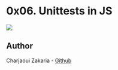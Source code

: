 # 0x06. Unittests in JS

<img src="https://prod-cms.initialyze.com/uploads/how_to_perform_unit_testing_164314d013.png">

## Author

Charjaoui Zakaria - [Github](https://github.com/Zakry27)

